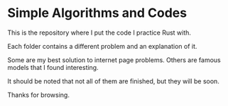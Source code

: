 # Simple Algorithms and Codes

This is the repository where I put the code I practice Rust with.

Each folder contains a different problem and an explanation of it.

Some are my best solution to internet page problems. Others are famous models that I found interesting.

It should be noted that not all of them are finished, but they will be soon.

Thanks for browsing.